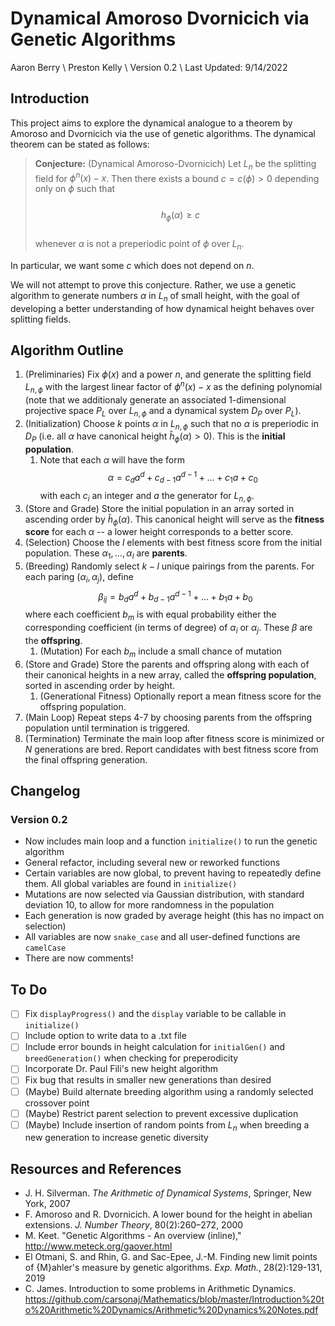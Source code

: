 # Dynamical Amoroso Dvornicich via Genetic Algorithms

Aaron Berry \ Preston Kelly \ Version 0.2 \ Last Updated: 9/14/2022 

## Introduction

This project aims to explore the dynamical analogue to a theorem by Amoroso and Dvornicich via the use of genetic algorithms. The dynamical theorem can be stated as follows:

> **Conjecture:** (Dynamical Amoroso-Dvornicich) Let $L_n$ be the splitting field for $\phi^n(x) - x$. Then there exists a bound $c = c(\phi) > 0$ depending only on $\phi$ such that <br> <br> $$h_\phi(\alpha) \geq c$$ <br> whenever $\alpha$ is not a preperiodic point of $\phi$ over $L_n$.

In particular, we want some $c$ which does not depend on $n$.

We will not attempt to prove this conjecture. Rather, we use a genetic algorithm to generate numbers $\alpha$ in $L_n$ of small height, with the goal of developing a better understanding of how dynamical height behaves over splitting fields.

## Algorithm Outline

1. (Preliminaries) Fix $\phi(x)$ and a power $n$, and generate the splitting field $L_{n,\phi}$ with the largest linear factor of $\phi^n(x) - x$ as the defining polynomial (note that we additionaly generate an associated 1-dimensional projective space $P_L$ over $L_{n,\phi}$ and a dynamical system $D_P$ over $P_L$).
1. (Initialization) Choose $k$ points $\alpha$ in $L_{n,\phi}$ such that no $\alpha$ is preperiodic in $D_P$ (i.e. all $\alpha$ have canonical height $\hat{h}_\phi(\alpha) > 0$). This is the **initial population**.
    1. Note that each $\alpha$ will have the form $$\alpha = c_da^d + c_{d-1}a^{d-1} + \dots + c_1a + c_0$$ with each $c_i$ an integer and $a$ the generator for $L_{n,\phi}$.
1. (Store and Grade) Store the initial population in an array sorted in ascending order by $\hat{h}_\phi(\alpha)$. This canonical height will serve as the **fitness score** for each $\alpha$ -- a lower height corresponds to a better score. 
1. (Selection) Choose the $l$ elements with best fitness score from the initial population. These $\alpha_1, \dots, \alpha_l$ are **parents**.
1. (Breeding) Randomly select $k - l$ unique pairings from the parents. For each paring $(\alpha_i,\alpha_j)$, define $$\beta_{ij} = b_da^d + b_{d-1}a^{d-1} + \dots + b_1a + b_0$$ where each coefficient $b_m$ is with equal probability either the corresponding coefficient (in terms of degree) of $\alpha_i$ or $\alpha_j$. These $\beta$ are the **offspring**.
    1. (Mutation) For each $b_m$ include a small chance of mutation
1. (Store and Grade) Store the parents and offspring along with each of their canonical heights in a new array, called the **offspring population**, sorted in ascending order by height. 
    1. (Generational Fitness) Optionally report a mean fitness score for the offspring population.
1. (Main Loop) Repeat steps 4-7 by choosing parents from the offspring population until termination is triggered.
1. (Termination) Terminate the main loop after fitness score is minimized or $N$ generations are bred. Report candidates with best fitness score from the final offspring generation.

## Changelog

### Version 0.2

- Now includes main loop and a function `initialize()` to run the genetic algorithm
- General refactor, including several new or reworked functions
- Certain variables are now global, to prevent having to repeatedly define them. All global variables are found in `initialize()`
- Mutations are now selected via Gaussian distribution, with standard deviation 10, to allow for more randomness in the population
- Each generation is now graded by average height (this has no impact on selection)
- All variables are now `snake_case` and all user-defined functions are `camelCase`
- There are now comments!

## To Do

- [ ] Fix `displayProgress()` and the `display` variable to be callable in `initialize()`
- [ ] Include option to write data to a .txt file
- [ ] Include error bounds in height calculation for `initialGen()` and `breedGeneration()` when checking for preperodicity
- [ ] Incorporate Dr. Paul Fili's new height algorithm
- [ ] Fix bug that results in smaller new generations than desired
- [ ] (Maybe) Build alternate breeding algorithm using a randomly selected crossover point
- [ ] (Maybe) Restrict parent selection to prevent excessive duplication
- [ ] (Maybe) Include insertion of random points from $L_n$ when breeding a new generation to increase genetic diversity

## Resources and References

- J. H. Silverman. *The Arithmetic of Dynamical Systems*, Springer, New York, 2007
- F. Amoroso and R. Dvornicich. A lower bound for the height in abelian extensions. *J. Number Theory*, 80(2):260–272, 2000
- M. Keet. "Genetic Algorithms - An overview (inline)," http://www.meteck.org/gaover.html
- El Otmani, S. and Rhin, G. and Sac-Epee, J.-M. Finding new limit points of {M}ahler's measure by genetic algorithms. *Exp. Math.*, 28(2):129-131, 2019
- C. James. Introduction to some problems in Arithmetic Dynamics. https://github.com/carsonaj/Mathematics/blob/master/Introduction%20to%20Arithmetic%20Dynamics/Arithmetic%20Dynamics%20Notes.pdf


